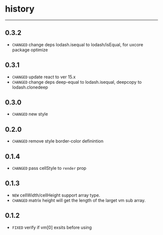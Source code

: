 # history

---
## 0.3.2

* `CHANGED` change deps lodash.isequal to lodash/isEqual, for uxcore package optimize

## 0.3.1

* `CHANGED` update react to ver 15.x
* `CHANGED` change deps deep-equal to lodash.isequal, deepcopy to lodash.clonedeep

## 0.3.0

* `CHANGED` new style

## 0.2.0

* `CHANGED` remove style border-color definintion

## 0.1.4

* `CHANGED` pass cellStyle to `render` prop

## 0.1.3

* `NEW` cellWidth/cellHeight support array type.
* `CHANGED` matrix height will get the length of the larget vm sub array.

## 0.1.2

* `FIXED` verify if vm[0] exsits before using